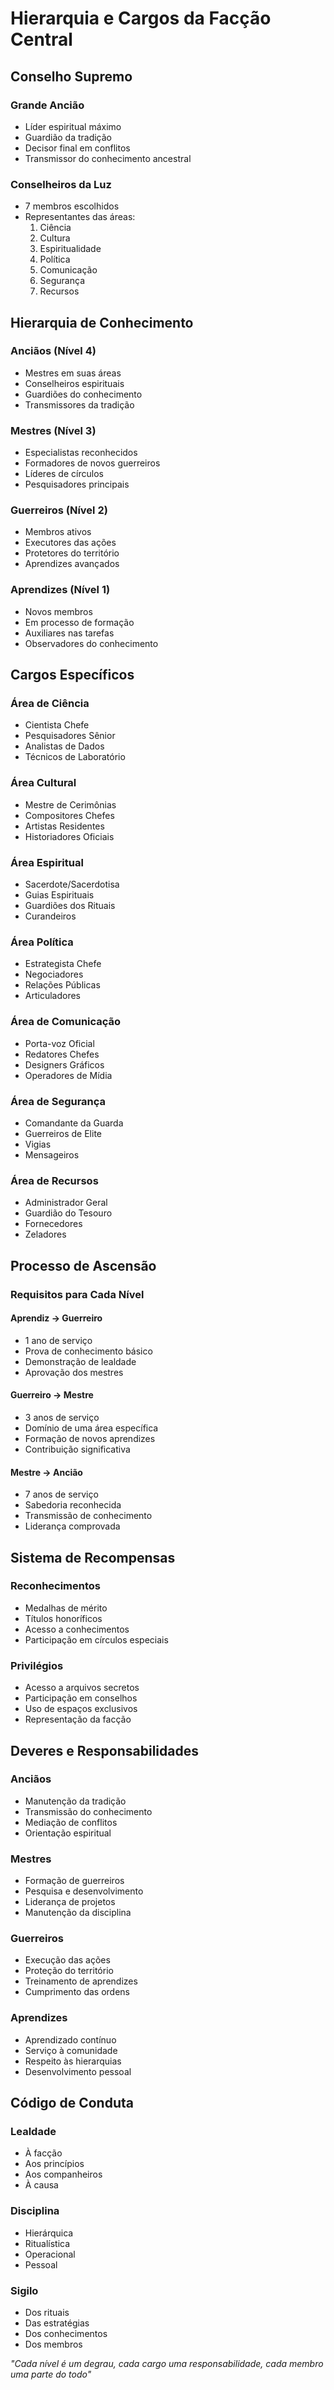 # Hierarquia e Cargos da Facção Central

## Conselho Supremo

### Grande Ancião
- Líder espiritual máximo
- Guardião da tradição
- Decisor final em conflitos
- Transmissor do conhecimento ancestral

### Conselheiros da Luz
- 7 membros escolhidos
- Representantes das áreas:
  1. Ciência
  2. Cultura
  3. Espiritualidade
  4. Política
  5. Comunicação
  6. Segurança
  7. Recursos

## Hierarquia de Conhecimento

### Anciãos (Nível 4)
- Mestres em suas áreas
- Conselheiros espirituais
- Guardiões do conhecimento
- Transmissores da tradição

### Mestres (Nível 3)
- Especialistas reconhecidos
- Formadores de novos guerreiros
- Líderes de círculos
- Pesquisadores principais

### Guerreiros (Nível 2)
- Membros ativos
- Executores das ações
- Protetores do território
- Aprendizes avançados

### Aprendizes (Nível 1)
- Novos membros
- Em processo de formação
- Auxiliares nas tarefas
- Observadores do conhecimento

## Cargos Específicos

### Área de Ciência
- Cientista Chefe
- Pesquisadores Sênior
- Analistas de Dados
- Técnicos de Laboratório

### Área Cultural
- Mestre de Cerimônias
- Compositores Chefes
- Artistas Residentes
- Historiadores Oficiais

### Área Espiritual
- Sacerdote/Sacerdotisa
- Guias Espirituais
- Guardiões dos Rituais
- Curandeiros

### Área Política
- Estrategista Chefe
- Negociadores
- Relações Públicas
- Articuladores

### Área de Comunicação
- Porta-voz Oficial
- Redatores Chefes
- Designers Gráficos
- Operadores de Mídia

### Área de Segurança
- Comandante da Guarda
- Guerreiros de Elite
- Vigias
- Mensageiros

### Área de Recursos
- Administrador Geral
- Guardião do Tesouro
- Fornecedores
- Zeladores

## Processo de Ascensão

### Requisitos para Cada Nível

#### Aprendiz → Guerreiro
- 1 ano de serviço
- Prova de conhecimento básico
- Demonstração de lealdade
- Aprovação dos mestres

#### Guerreiro → Mestre
- 3 anos de serviço
- Domínio de uma área específica
- Formação de novos aprendizes
- Contribuição significativa

#### Mestre → Ancião
- 7 anos de serviço
- Sabedoria reconhecida
- Transmissão de conhecimento
- Liderança comprovada

## Sistema de Recompensas

### Reconhecimentos
- Medalhas de mérito
- Títulos honoríficos
- Acesso a conhecimentos
- Participação em círculos especiais

### Privilégios
- Acesso a arquivos secretos
- Participação em conselhos
- Uso de espaços exclusivos
- Representação da facção

## Deveres e Responsabilidades

### Anciãos
- Manutenção da tradição
- Transmissão do conhecimento
- Mediação de conflitos
- Orientação espiritual

### Mestres
- Formação de guerreiros
- Pesquisa e desenvolvimento
- Liderança de projetos
- Manutenção da disciplina

### Guerreiros
- Execução das ações
- Proteção do território
- Treinamento de aprendizes
- Cumprimento das ordens

### Aprendizes
- Aprendizado contínuo
- Serviço à comunidade
- Respeito às hierarquias
- Desenvolvimento pessoal

## Código de Conduta

### Lealdade
- À facção
- Aos princípios
- Aos companheiros
- À causa

### Disciplina
- Hierárquica
- Ritualística
- Operacional
- Pessoal

### Sigilo
- Dos rituais
- Das estratégias
- Dos conhecimentos
- Dos membros

*"Cada nível é um degrau, cada cargo uma responsabilidade, cada membro uma parte do todo"* 